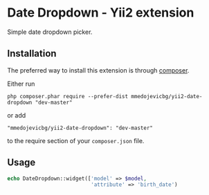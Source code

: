 Date Dropdown - Yii2 extension
=====

Simple date dropdown picker.

Installation
------------

The preferred way to install this extension is through [composer](http://getcomposer.org/download/).

Either run

```
php composer.phar require --prefer-dist mmedojevicbg/yii2-date-dropdown "dev-master"
```

or add

```
"mmedojevicbg/yii2-date-dropdown": "dev-master"
```

to the require section of your `composer.json` file.


Usage
------------

```php
echo DateDropdown::widget(['model' => $model,
                           'attribute' => 'birth_date')
```